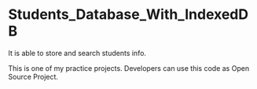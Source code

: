 # Students_Database_With_IndexedDB
It is able to store and search students info.

This is one of my practice projects. Developers can use this code as Open Source Project.
